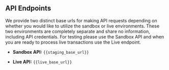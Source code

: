 ## API Endpoints

We provide two distinct base urls for making API requests depending on
whether you would like to utilize the sandbox or live environments. These
two environments are completely separate and share no information, including
API credentials. For testing please use the Sandbox API and when you are ready to
 process live transactions use the Live endpoint.

- **Sandbox API:** `{{staging_base_url}}`

- **Live API:** `{{live_base_url}}`
